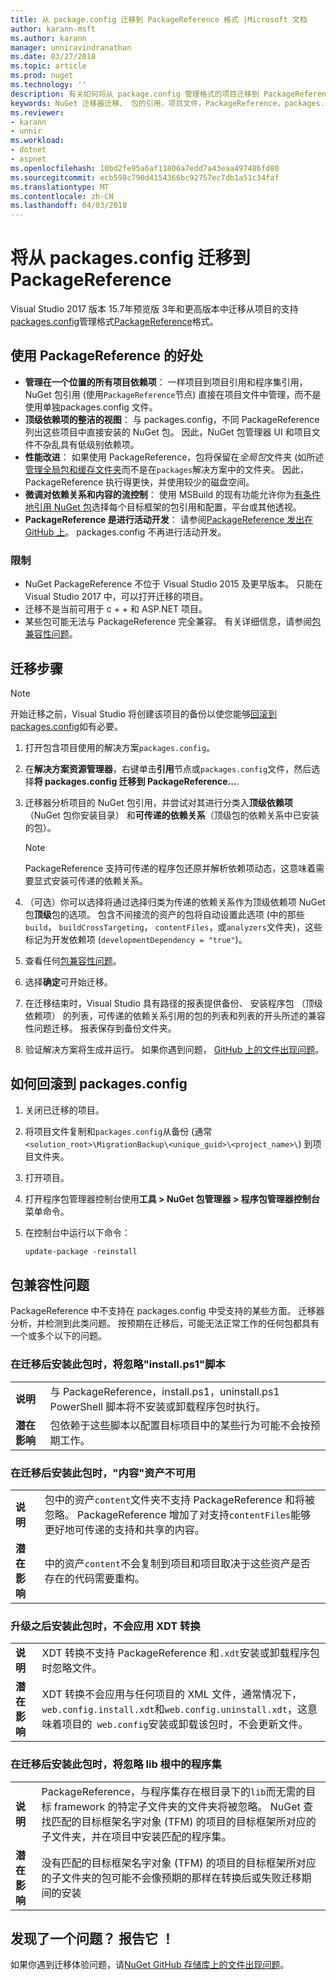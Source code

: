 ```yaml
---
title: 从 package.config 迁移到 PackageReference 格式 |Microsoft 文档
author: karann-msft
ms.author: karann
manager: unniravindranathan
ms.date: 03/27/2018
ms.topic: article
ms.prod: nuget
ms.technology: ''
description: 有关如何将从 package.config 管理格式的项目迁移到 PackageReference NuGet 4.0 + 和 VS2017 和.NET 核心 2.0 所支持的详细信息
keywords: NuGet 迁移器迁移、 包的引用，项目文件，PackageReference，packages.config VS2017、 Visual Studio 2017、 NuGet 4、.NET 核心 2.0
ms.reviewer:
- karann
- unnir
ms.workload:
- dotnet
- aspnet
ms.openlocfilehash: 10bd2fe95a6af11806a7edd7a43eaa497486fd80
ms.sourcegitcommit: ecb598c790d4154366bc92757ec7db1a51c34faf
ms.translationtype: MT
ms.contentlocale: zh-CN
ms.lasthandoff: 04/03/2018
---
```

# <a name="migrate-from-packagesconfig-to-packagereference"></a>将从 packages.config 迁移到 PackageReference

Visual Studio 2017 版本 15.7年预览版 3年和更高版本中迁移从项目的支持[packages.config](./packages-config.md)管理格式[PackageReference](../consume-packages/Package-References-in-Project-Files.md)格式。

## <a name="benefits-of-using-packagereference"></a>使用 PackageReference 的好处

* **管理在一个位置的所有项目依赖项**： 一样项目到项目引用和程序集引用，NuGet 包引用 (使用`PackageReference`节点) 直接在项目文件中管理，而不是使用单独packages.config 文件。
* **顶级依赖项的整洁的视图**： 与 packages.config，不同 PackageReference 列出这些项目中直接安装的 NuGet 包。 因此，NuGet 包管理器 UI 和项目文件不杂乱具有低级别依赖项。
* **性能改进**： 如果使用 PackageReference，包将保留在*全局包*文件夹 (如所述[管理全局包和缓存文件夹](../consume-packages/managing-the-global-packages-and-cache-folders.md)而不是在`packages`解决方案中的文件夹。 因此，PackageReference 执行得更快，并使用较少的磁盘空间。
* **微调对依赖关系和内容的流控制**： 使用 MSBuild 的现有功能允许你为[有条件地引用 NuGet 包](../consume-packages/Package-References-in-Project-Files.md#adding-a-packagereference-condition)选择每个目标框架的包引用和配置，平台或其他透视。
* **PackageReference 是进行活动开发**： 请参阅[PackageReference 发出在 GitHub 上](https://aka.ms/nuget-pr-improvements)。 packages.config 不再进行活动开发。

### <a name="limitations"></a>限制

* NuGet PackageReference 不位于 Visual Studio 2015 及更早版本。 只能在 Visual Studio 2017 中，可以打开迁移的项目。
* 迁移不是当前可用于 c + + 和 ASP.NET 项目。
* 某些包可能无法与 PackageReference 完全兼容。 有关详细信息，请参阅[包兼容性问题](#package-compatibility-issues)。

## <a name="migration-steps"></a>迁移步骤

> [!Note]
> 开始迁移之前，Visual Studio 将创建该项目的备份以使您能够[回滚到 packages.config](#how-to-roll-back-to-packagesconfig)如有必要。

1. 打开包含项目使用的解决方案`packages.config`。

1. 在**解决方案资源管理器**，右键单击**引用**节点或`packages.config`文件，然后选择**将 packages.config 迁移到 PackageReference...**.

1. 迁移器分析项目的 NuGet 包引用，并尝试对其进行分类入**顶级依赖项**（NuGet 包你安装目录） 和**可传递的依赖关系**（顶级包的依赖关系中已安装的包）。

   > [!Note]
   > PackageReference 支持可传递的程序包还原并解析依赖项动态，这意味着需要显式安装可传递的依赖关系。

1. （可选）你可以选择将通过选择归类为传递的依赖关系作为顶级依赖项 NuGet 包**顶级**包的选项。 包含不间接流的资产的包将自动设置此选项 (中的那些`build`， `buildCrossTargeting`， `contentFiles`，或`analyzers`文件夹)，这些标记为开发依赖项 (`developmentDependency = "true"`)。

1. 查看任何[包兼容性问题](#package-compatibility-issues)。

1. 选择**确定**可开始迁移。

1. 在迁移结束时，Visual Studio 具有路径的报表提供备份、 安装程序包 （顶级依赖项） 的列表，可传递的依赖关系引用的包的列表和列表的开头所述的兼容性问题迁移。 报表保存到备份文件夹。

1. 验证解决方案将生成并运行。 如果你遇到问题， [GitHub 上的文件出现问题](https://github.com/NuGet/Home/issues/)。

## <a name="how-to-roll-back-to-packagesconfig"></a>如何回滚到 packages.config

1. 关闭已迁移的项目。

1. 将项目文件复制和`packages.config`从备份 (通常`<solution_root>\MigrationBackup\<unique_guid>\<project_name>\`) 到项目文件夹。

1. 打开项目。

1. 打开程序包管理器控制台使用**工具 > NuGet 包管理器 > 程序包管理器控制台**菜单命令。

1. 在控制台中运行以下命令：

   ```ps
   update-package -reinstall
   ```

## <a name="package-compatibility-issues"></a>包兼容性问题

PackageReference 中不支持在 packages.config 中受支持的某些方面。 迁移器分析，并检测到此类问题。 按预期在迁移后，可能无法正常工作的任何包都具有一个或多个以下的问题。

### <a name="installps1-scripts-are-ignored-when-the-package-is-installed-after-the-migration"></a>在迁移后安装此包时，将忽略"install.ps1"脚本

| | |
| --- | --- |
| **说明** | 与 PackageReference，install.ps1，uninstall.ps1 PowerShell 脚本将不安装或卸载程序包时执行。 |
| **潜在影响** | 包依赖于这些脚本以配置目标项目中的某些行为可能不会按预期工作。 |

### <a name="content-assets-are-not-available-when-the-package-is-installed-after-the-migration"></a>在迁移后安装此包时，"内容"资产不可用

| | |
| --- | --- |
| **说明** | 包中的资产`content`文件夹不支持 PackageReference 和将被忽略。 PackageReference 增加了对支持`contentFiles`能够更好地可传递的支持和共享的内容。  |
| **潜在影响** | 中的资产`content`不会复制到项目和项目取决于这些资产是否存在的代码需要重构。  |

### <a name="xdt-transforms-are-not-applied-when-the-package-is-installed-after-the-upgrade"></a>升级之后安装此包时，不会应用 XDT 转换

| | |
| --- | --- |
| **说明** | XDT 转换不支持 PackageReference 和`.xdt`安装或卸载程序包时忽略文件。   |
| **潜在影响** | XDT 转换不会应用与任何项目的 XML 文件，通常情况下，`web.config.install.xdt`和`web.config.uninstall.xdt`，这意味着项目的` web.config`安装或卸载该包时，不会更新文件。 |

### <a name="assemblies-in-the-lib-root-are-ignored-when-the-package-is-installed-after-the-migration"></a>在迁移后安装此包时，将忽略 lib 根中的程序集

| | |
| --- | --- |
| **说明** | PackageReference，与程序集存在根目录下的`lib`而无需的目标 framework 的特定子文件夹的文件夹将被忽略。 NuGet 查找匹配的目标框架名字对象 (TFM) 的项目的目标框架所对应的子文件夹，并在项目中安装匹配的程序集。 |
| **潜在影响** | 没有匹配的目标框架名字对象 (TFM) 的项目的目标框架所对应的子文件夹的包可能不会像预期的那样在转换后或失败迁移期间的安装 |

## <a name="found-an-issue-report-it"></a>发现了一个问题？ 报告它 ！

如果你遇到迁移体验问题，请[NuGet GitHub 存储库上的文件出现问题](https://github.com/NuGet/Home/issues/)。
